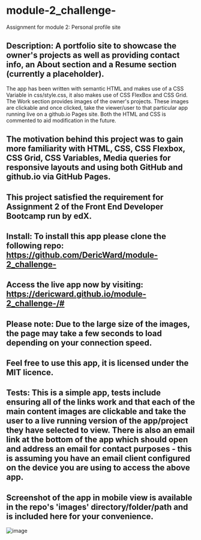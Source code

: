 # module-2_challenge-
Assignment for module 2: Personal profile site

## Description: A portfolio site to showcase the owner's projects as well as providing contact info, an About section and a Resume section (currently a placeholder).
The app has been written with semantic HTML and makes use of a CSS Variable in css/style.css, it also makes use of CSS FlexBox and CSS Grid. The Work section provides images of the owner's projects. These images are clickable and once clicked, take the viewer/user to that particular app running live on a github.io Pages site.
Both the HTML and CSS is commented to aid modification in the future.

## The motivation behind this project was to gain more familiarity with HTML, CSS, CSS Flexbox, CSS Grid, CSS Variables, Media queries for responsive layouts and using both GitHub and github.io via GitHub Pages.

## This project satisfied the requirement for Assignment 2 of the Front End Developer Bootcamp run by edX.

## Install: To install this app please clone the following repo: https://github.com/DericWard/module-2_challenge-

## Access the live app now by visiting: https://dericward.github.io/module-2_challenge-/#

## Please note: Due to the large size of the images, the page may take a few seconds to load depending on your connection speed.

## Feel free to use this app, it is licensed under the MIT licence.

## Tests: This is a simple app, tests include ensuring all of the links work and that each of the main content images are clickable and take the user to a live running version of the app/project they have selected to view. There is also an email link at the bottom of the app which should open and address an email for contact purposes - this is assuming you have an email client configured on the device you are using to access the above app.

## Screenshot of the app in mobile view is available in the repo's 'images' directory/folder/path and is included here for your convenience.

![image](https://user-images.githubusercontent.com/50495939/208542779-f3cf45f0-e7ca-4efc-bad9-37fbce6c6bda.png)

